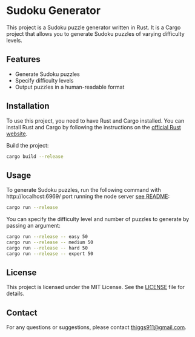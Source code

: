 # Sudoku Generator

This project is a Sudoku puzzle generator written in Rust. It is a Cargo project that allows you to generate Sudoku puzzles of varying difficulty levels.

## Features

- Generate Sudoku puzzles
- Specify difficulty levels
- Output puzzles in a human-readable format

## Installation

To use this project, you need to have Rust and Cargo installed. You can install Rust and Cargo by following the instructions on the [official Rust website](https://www.rust-lang.org/).

Build the project:

```sh
cargo build --release
```

## Usage

To generate Sudoku puzzles, run the following command with http://localhost:6969/ port running the node server [see README](../sudoku-node/README.md):

```sh
cargo run --release
```

You can specify the difficulty level and number of puzzles to generate by passing an argument:

```sh
cargo run --release -- easy 50
cargo run --release -- medium 50
cargo run --release -- hard 50
cargo run --release -- expert 50
```

## License

This project is licensed under the MIT License. See the [LICENSE](LICENSE) file for details.

## Contact

For any questions or suggestions, please contact [thiggs911@gmail.com](mailto:thiggs911@gmail.com).
